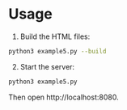 # Usage
1. Build the HTML files:

```bash
python3 example5.py --build
```

2. Start the server:

```bash
python3 example5.py
```

Then open http://localhost:8080.